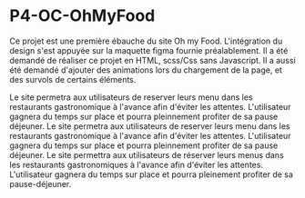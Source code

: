 # P4-OC-OhMyFood

Ce projet est une première ébauche du site Oh my Food.
L'intégration du design s'est appuyée sur la maquette figma fournie préalablement.
Il a été demandé de réaliser ce projet en HTML, scss/Css sans Javascript.
Il a aussi été demandé d'ajouter des animations lors du chargement de la page, et des survols de certains éléments.

Le site permetra aux utilisateurs de reserver leurs menu dans les restaurants gastronomique à l'avance afin d'éviter les attentes. L'utilisateur gagnera du temps sur place et pourra pleinnement profiter de sa pause déjeuner.
Le site permetra aux utilisateurs de reserver leurs menu dans les restaurants gastronomique à l'avance afin d'éviter les attentes. L'utilisateur gagnera du temps sur place et pourra pleinnement profiter de sa pause déjeuner.
Le site permettra aux utilisateurs de réserver leurs menus dans les restaurants gastronomiques à l'avance afin d'éviter les attentes. L'utilisateur gagnera du temps sur place et pourra pleinement profiter de sa pause-déjeuner.
